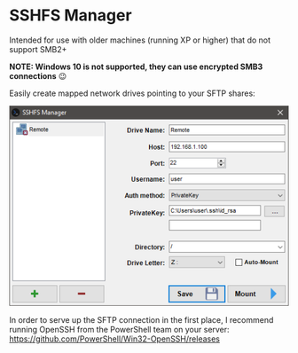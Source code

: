 SSHFS Manager
=========

Intended for use with older machines (running XP or higher) that do not support SMB2+

**NOTE: Windows 10 is not supported, they can use encrypted SMB3 connections** 😉




Easily create mapped network drives pointing to your SFTP shares:

![Example](Sshfs/Sshfs/example.png "Example")


In order to serve up the SFTP connection in the first place, I recommend running OpenSSH from the PowerShell team on your server:
https://github.com/PowerShell/Win32-OpenSSH/releases

